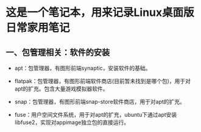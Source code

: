 # 这是一个笔记本，用来记录Linux桌面版日常家用笔记

## 一、包管理相关：软件的安装

* apt：包管理器，有图形前端synaptic，安装软件的基础。

* flatpak：包管理器，有图形前端软件商店(目前暂未找到是哪个包)，用于对apt的扩充。包含大量游戏模拟器软件。

* snap：包管理器，有图形前端snap-store软件商店，用于对apt的扩充。

* fuse：用户空间文件系统，用于对apt的扩充，ubuntu下通过apt安装libfuse2，实现对appimage独立包的直接运行。
